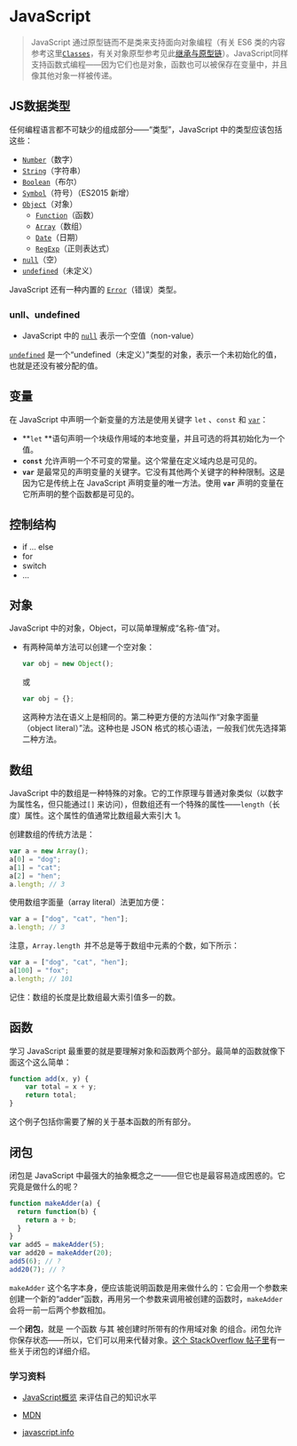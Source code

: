# JavaScript

> JavaScript 通过原型链而不是类来支持面向对象编程（有关 ES6 类的内容参考这里[`Classes`](https://developer.mozilla.org/zh-CN/docs/Web/JavaScript/Reference/Classes)，有关对象原型参考见此[继承与原型链](https://developer.mozilla.org/zh-CN/docs/Web/JavaScript/Inheritance_and_the_prototype_chain)）。JavaScript同样支持函数式编程——因为它们也是对象，函数也可以被保存在变量中，并且像其他对象一样被传递。

## JS数据类型

任何编程语言都不可缺少的组成部分——“类型”，JavaScript 中的类型应该包括这些：

- [`Number`](https://developer.mozilla.org/zh-CN/docs/Web/JavaScript/Reference/Global_Objects/Number)（数字）
- [`String`](https://developer.mozilla.org/zh-CN/docs/Web/JavaScript/Reference/Global_Objects/String)（字符串）
- [`Boolean`](https://developer.mozilla.org/zh-CN/docs/Web/JavaScript/Reference/Global_Objects/Boolean)（布尔）
- [`Symbol`](https://developer.mozilla.org/zh-CN/docs/Web/JavaScript/Reference/Global_Objects/Symbol)（符号）（ES2015 新增）
- [`Object`](https://developer.mozilla.org/zh-CN/docs/Web/JavaScript/Reference/Global_Objects/Object)（对象）
  - [`Function`](https://developer.mozilla.org/zh-CN/docs/Web/JavaScript/Reference/Global_Objects/Function)（函数）
  - [`Array`](https://developer.mozilla.org/zh-CN/docs/Web/JavaScript/Reference/Global_Objects/Array)（数组）
  - [`Date`](https://developer.mozilla.org/zh-CN/docs/Web/JavaScript/Reference/Global_Objects/Date)（日期）
  - [`RegExp`](https://developer.mozilla.org/zh-CN/docs/Web/JavaScript/Reference/Global_Objects/RegExp)（正则表达式）
- [`null`](https://developer.mozilla.org/zh-CN/docs/Web/JavaScript/Reference/Global_Objects/null)（空）
- [`undefined`](https://developer.mozilla.org/zh-CN/docs/Web/JavaScript/Reference/Global_Objects/undefined)（未定义）

JavaScript 还有一种内置的 [`Error`](https://developer.mozilla.org/zh-CN/docs/Web/JavaScript/Reference/Global_Objects/Error)（错误）类型。

### unll、undefined

* JavaScript 中的 [`null`](https://developer.mozilla.org/zh-CN/docs/Web/JavaScript/Reference/Global_Objects/null) 表示一个空值（non-value）

[`undefined`](https://developer.mozilla.org/zh-CN/docs/Web/JavaScript/Reference/Global_Objects/undefined) 是一个“undefined（未定义）”类型的对象，表示一个未初始化的值，也就是还没有被分配的值。

## 变量

在 JavaScript 中声明一个新变量的方法是使用关键字 `let` 、`const` 和 [`var`](https://developer.mozilla.org/zh-CN/docs/Web/JavaScript/Reference/Statements/var)：

* **`let` **语句声明一个块级作用域的本地变量，并且可选的将其初始化为一个值。
* **`const`** 允许声明一个不可变的常量。这个常量在定义域内总是可见的。
* **`var`** 是最常见的声明变量的关键字。它没有其他两个关键字的种种限制。这是因为它是传统上在 JavaScript 声明变量的唯一方法。使用 **`var`** 声明的变量在它所声明的整个函数都是可见的。

## 控制结构

* if ... else
* for
* switch
* ...

## 对象

JavaScript 中的对象，Object，可以简单理解成“名称-值”对。

* 有两种简单方法可以创建一个空对象：

  ```js
  var obj = new Object();
  ```

  或

  ```js
  var obj = {};
  ```

  这两种方法在语义上是相同的。第二种更方便的方法叫作“对象字面量（object literal）”法。这种也是 JSON 格式的核心语法，一般我们优先选择第二种方法。

## 数组

JavaScript 中的数组是一种特殊的对象。它的工作原理与普通对象类似（以数字为属性名，但只能通过`[]` 来访问），但数组还有一个特殊的属性——`length`（长度）属性。这个属性的值通常比数组最大索引大 1。

创建数组的传统方法是：

```js
var a = new Array();
a[0] = "dog";
a[1] = "cat";
a[2] = "hen";
a.length; // 3
```

使用数组字面量（array literal）法更加方便：

```javascript
var a = ["dog", "cat", "hen"];
a.length; // 3
```

注意，`Array.length `并不总是等于数组中元素的个数，如下所示：

```js
var a = ["dog", "cat", "hen"];
a[100] = "fox";
a.length; // 101
```

记住：数组的长度是比数组最大索引值多一的数。

## 函数

学习 JavaScript 最重要的就是要理解对象和函数两个部分。最简单的函数就像下面这个这么简单：

```js
function add(x, y) {
    var total = x + y;
    return total;
}
```

这个例子包括你需要了解的关于基本函数的所有部分。

## 闭包

闭包是 JavaScript 中最强大的抽象概念之一——但它也是最容易造成困惑的。它究竟是做什么的呢？

```js
function makeAdder(a) {
  return function(b) {
    return a + b;
  }
}
var add5 = makeAdder(5);
var add20 = makeAdder(20);
add5(6); // ?
add20(7); // ?
```

`makeAdder` 这个名字本身，便应该能说明函数是用来做什么的：它会用一个参数来创建一个新的“adder”函数，再用另一个参数来调用被创建的函数时，`makeAdder` 会将一前一后两个参数相加。

一个**闭包**，就是 一个函数 与其 被创建时所带有的作用域对象 的组合。闭包允许你保存状态——所以，它们可以用来代替对象。[这个 StackOverflow 帖子里](https://stackoverflow.com/questions/111102/how-do-javascript-closures-work)有一些关于闭包的详细介绍。



### 学习资料

* [JavaScript概览](https://developer.mozilla.org/en-US/docs/Web/JavaScript/A_re-introduction_to_JavaScript) 来评估自己的知识水平

* [MDN](https://developer.mozilla.org/en-US/docs/Web/JavaScript)
* [javascript.info](http://javascript.info/)